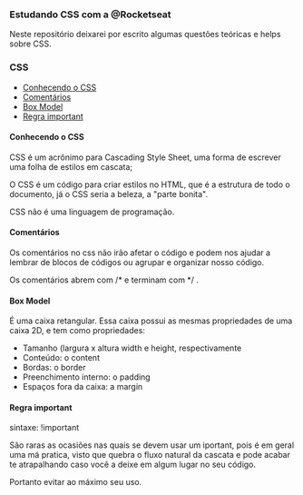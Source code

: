 ### Estudando CSS com a @Rocketseat 

Neste repositório deixarei por escrito algumas questões teóricas e helps sobre CSS.

### CSS 
- [Conhecendo o CSS](#hello-css)
- [Comentários](#comentarios)
- [Box Model](#box-model)
- [Regra important](#regra-important)




#### <a name="hello-css"></a> Conhecendo o CSS

CSS é um acrônimo para Cascading Style Sheet, uma forma de escrever uma folha de estilos em cascata;

O CSS é um código para criar estilos no HTML, que é a estrutura de todo o documento, já o CSS seria a beleza, a "parte bonita".

CSS não é uma linguagem de programação.

#### <a name="comentarios"></a> Comentários

Os comentários no css não irão afetar o código e podem nos ajudar a lembrar de blocos de códigos ou agrupar e organizar nosso código.

Os comentários abrem com /* e terminam com */ .

#### <a name="box-model"></a> Box Model

É uma caixa retangular. Essa caixa possui as mesmas propriedades de uma caixa 2D, e tem como propriedades:
- Tamanho (largura x altura width e height, respectivamente
- Conteúdo: o content
- Bordas: o border
- Preenchimento interno: o padding
- Espaços fora da caixa: a margin


#### <a name="regra-important"></a> Regra important

sintaxe: !important

São raras as ocasiões nas quais se devem usar um iportant, pois é em geral uma má pratica, visto que quebra o fluxo natural da cascata e pode acabar te atrapalhando caso você a deixe em algum lugar no seu código.

Portanto evitar ao máximo seu uso.